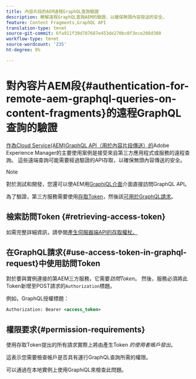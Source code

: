 ```yaml
---
title: 內容片段的AEM遠程GraphQL查詢驗證
description: 瞭解遠程GraphQL查詢AEM的驗證，以確保無頭內容發送的安全。
feature: Content Fragments,GraphQL API
translation-type: tm+mt
source-git-commit: 6fa911f39d707687e453de270bc0f3ece208d380
workflow-type: tm+mt
source-wordcount: '235'
ht-degree: 0%

---
```



# 對內容片AEM段{#authentication-for-remote-aem-graphql-queries-on-content-fragments}的遠程GraphQL查詢的驗證

[作為Cloud Service(AEM)GraphQL API（用於內容片段傳送）的](/help/assets/content-fragments/graphql-api-content-fragments.md)Adobe Experience Manager的主要使用案例是接受來自第三方應用程式或服務的遠程查詢。 這些遠端查詢可能需要經過驗證的API存取，以確保無頭內容傳送的安全。

>[!NOTE]
>
>對於測試和開發，您還可以使AEM用[GraphiQL介面](/help/assets/content-fragments/graphql-api-content-fragments.md#graphiql-interface)介面直接訪問GraphQL API。

為了驗證，第三方服務需要使用[存取Token](#access-token)，然後該[可用於GraphQL請求](#use-access-token-in-graphql-request)。

## 檢索訪問Token {#retrieving-access-token}

如需完整詳細資訊，請參閱[產生伺服器端API的存取權杖。](/help/implementing/developing/introduction/generating-access-tokens-for-server-side-apis.md)

## 在GraphQL請求{#use-access-token-in-graphql-request}中使用訪問Token

對於要與實例連接的第AEM三方服務，它需要&#x200B;*訪問Token*。 然後，服務必須將此Token新增至POST請求的`Authorization`標題。

例如，GraphQL授權標題：

```xml
Authorization: Bearer <access_token>
```

## 權限要求{#permission-requirements}

使用存取Token提出的所有請求實際上將由產生Token *的使用者帳戶發出*。

這表示您需要檢查帳戶是否具有運行GraphQL查詢所需的權限。

可以通過在本地實例上使用GraphiQL來檢查此問題。
